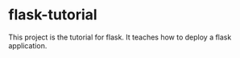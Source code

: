 # flask-tutorial
This project is the tutorial for flask. It teaches how to deploy a flask application.
